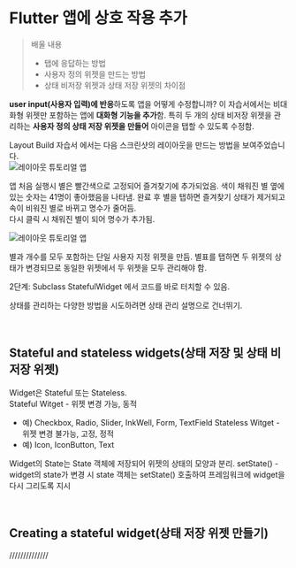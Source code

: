 # Flutter 앱에 상호 작용 추가  

> 배울 내용
> * 탭에 응답하는 방법
> * 사용자 정의 위젯을 만드는 방법
> * 상태 비저장 위젯과 상태 저장 위젯의 차이점  

**user input(사용자 입력)에 반응**하도록 앱을 어떻게 수정합니까? 이 자습서에서는 비대화형 위젯만 포함하는 앱에 **대화형 기능을 추가**함. 특히 두 개의 상태 비저장 위젯을 관리하는 **사용자 정의 상태 저장 위젯을 만들어** 아이콘을 탭할 수 있도록 수정함.  

Layout Build 자습서 에서는 다음 스크린샷의 레이아웃을 만드는 방법을 보여주었습니다.  
![레이아웃 튜토리얼 앱](https://docs.flutter.dev/assets/images/docs/ui/layout/lakes.jpg)   

앱 처음 실행시 별은 빨간색으로 고정되어 즐겨찾기에 추가되었음. 
색이 채워진 별 옆에 있는 숫자는 41명이 좋아했음을 나타냄. 
완료 후 별을 탭하면 즐겨찾기 상태가 제거되고 속이 비워진 별로 바뀌고 명수가 줄어듬.  
다시 클릭 시 채워진 별이 되어 명수가 추가됨.

![레이아웃 튜토리얼 앱](https://docs.flutter.dev/assets/images/docs/ui/favorited-not-favorited.png)  

별과 개수를 모두 포함하는 단일 사용자 지정 위젯을 만듬. 별표를 탭하면 두 위젯의 상태가 변경되므로 동일한 위젯에서 두 위젯을 모두 관리해야 함.  

2단계: Subclass StatefulWidget 에서 코드를 바로 터치할 수 있음.  

상태를 관리하는 다양한 방법을 시도하려면 상태 관리 설명으로 건너뛰기.

<br/>

## Stateful and stateless widgets(상태 저장 및 상태 비저장 위젯)

Widget은 Stateful 또는 Stateless.  
Stateful Witget - 위젯 변경 가능, 동적
* 예) Checkbox, Radio, Slider, InkWell, Form, TextField 
Stateless Witget - 위젯 변경 불가능, 고정, 정적 
* 예) Icon, IconButton, Text

Widget의 State는 State 객체에 저장되어 위젯의 상태의 모양과 분리.
setState() - widget의 state가 변경 시 state 객체는 setState() 호출하여 프레임워크에 widget을 다시 그리도록 지시

<br/>

## Creating a stateful widget(상태 저장 위젯 만들기)

//////////////
![]() 